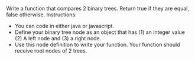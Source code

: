 Write a function that compares 2 binary trees. Return true if they are equal, false otherwise.
Instructions: 
- You can code in either java or javascript. 
- Define your binary tree node as an object that has (1) an integer value (2) A left node and (3) a right node.
- Use this node definition to write your function.  Your function should receive root nodes of 2 trees.
